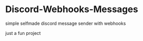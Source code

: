 # Discord-Webhooks-Messages

simple selfmade discord message sender with webhooks

just a fun project
